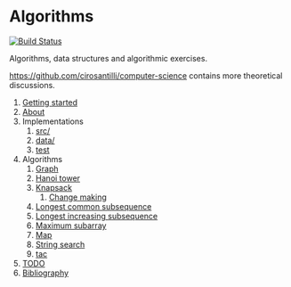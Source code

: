 # Algorithms

[![Build Status](https://travis-ci.org/cirosantilli/algorithms.svg?branch=master)](https://travis-ci.org/cirosantilli/algorithms)

Algorithms, data structures and algorithmic exercises.

<https://github.com/cirosantilli/computer-science> contains more theoretical discussions.

1.  [Getting started](getting-started.md)
1.  [About](about.md)
1.  Implementations
    1. [src/](src/)
    1. [data/](data/)
    1. [test](test)
1.  Algorithms
    1.  [Graph](graph.md)
    1.  [Hanoi tower](hanoi-tower.md)
    1.  [Knapsack](knapsack.md)
        1. [Change making](change-making.md)
    1.  [Longest common subsequence](longest-common-subsequence.md)
    1.  [Longest increasing subsequence](longest-increasing-subsequence.md)
    1.  [Maximum subarray](maximum-subarray.md)
    1.  [Map](map.md)
    1.  [String search](string-search.md)
    1.  [tac](tac.md)
1.  [TODO](TODO.md)
1.  [Bibliography](bibliography.md)
